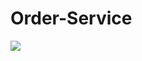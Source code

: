 # Order-Service

<a href="https://circleci.com/gh/zeeroiq/e-commerce-front-end"><img src="https://circleci.com/gh/zero1q/order-service.svg?style=shield"></a>